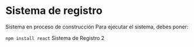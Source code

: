 <h1>Sistema de registro</h1>
Sistema en proceso de construcción
Para ejecutar el sistema, debes poner:

```npm install react```
Sistema de Registro 2
